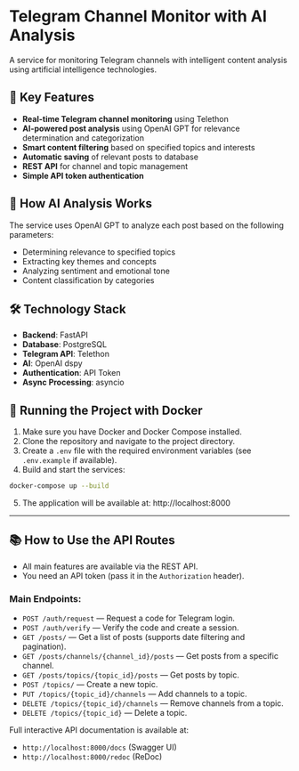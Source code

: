 # Telegram Channel Monitor with AI Analysis

A service for monitoring Telegram channels with intelligent content analysis using artificial intelligence technologies.

## 🚀 Key Features

- **Real-time Telegram channel monitoring** using Telethon
- **AI-powered post analysis** using OpenAI GPT for relevance determination and categorization
- **Smart content filtering** based on specified topics and interests
- **Automatic saving** of relevant posts to database
- **REST API** for channel and topic management
- **Simple API token authentication**

## 🧠 How AI Analysis Works

The service uses OpenAI GPT to analyze each post based on the following parameters:
- Determining relevance to specified topics
- Extracting key themes and concepts
- Analyzing sentiment and emotional tone
- Content classification by categories

## 🛠 Technology Stack

- **Backend**: FastAPI
- **Database**: PostgreSQL
- **Telegram API**: Telethon
- **AI**: OpenAI dspy
- **Authentication**: API Token
- **Async Processing**: asyncio

## 🐳 Running the Project with Docker

1. Make sure you have Docker and Docker Compose installed.
2. Clone the repository and navigate to the project directory.
3. Create a `.env` file with the required environment variables (see `.env.example` if available).
4. Build and start the services:

```bash
docker-compose up --build
```

5. The application will be available at: http://localhost:8000

---

## 📚 How to Use the API Routes

- All main features are available via the REST API.
- You need an API token (pass it in the `Authorization` header).

### Main Endpoints:

- `POST /auth/request` — Request a code for Telegram login.
- `POST /auth/verify` — Verify the code and create a session.
- `GET /posts/` — Get a list of posts (supports date filtering and pagination).
- `GET /posts/channels/{channel_id}/posts` — Get posts from a specific channel.
- `GET /posts/topics/{topic_id}/posts` — Get posts by topic.
- `POST /topics/` — Create a new topic.
- `PUT /topics/{topic_id}/channels` — Add channels to a topic.
- `DELETE /topics/{topic_id}/channels` — Remove channels from a topic.
- `DELETE /topics/{topic_id}` — Delete a topic.

Full interactive API documentation is available at:
- `http://localhost:8000/docs` (Swagger UI)
- `http://localhost:8000/redoc` (ReDoc)
